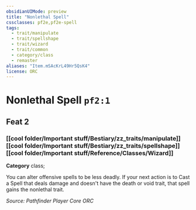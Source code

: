 ```yaml
---
obsidianUIMode: preview
title: "Nonlethal Spell"
cssclasses: pf2e,pf2e-spell
tags:
  - trait/manipulate
  - trait/spellshape
  - trait/wizard
  - trait/common
  - category/class
  - remaster
aliases: "Item.mSAcKrL49Hr5QsK4"
license: ORC
---
```

# Nonlethal Spell `pf2:1`
## Feat 2
### [[cool folder/Important stuff/Bestiary/zz_traits/manipulate]][[cool folder/Important stuff/Bestiary/zz_traits/spellshape]][[cool folder/Important stuff/Reference/Classes/Wizard]]

**Category** class; 




You can alter offensive spells to be less deadly. If your next action is to Cast a Spell that deals damage and doesn't have the death or void trait, that spell gains the nonlethal trait.

*Source: Pathfinder Player Core*
*ORC*
